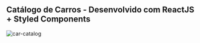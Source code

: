 ## Catálogo de Carros - Desenvolvido com ReactJS + Styled Components

![car-catalog](https://user-images.githubusercontent.com/97764446/230749586-e17970f5-be62-41c2-b9af-825ff86bbb8d.png)
